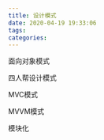 ```yaml
---
title: 设计模式
date: 2020-04-19 19:33:06
tags:
categories:
---
```

面向对象模式

四人帮设计模式


MVC模式

MVVM模式


模块化
